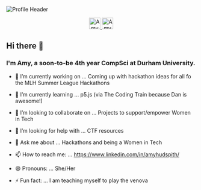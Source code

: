 ![Profile Header](https://i.imgur.com/pQVOtmk.png)

<p align='center'>
<a href="https://dev.to/huddlespith">
  <img src="https://d2fltix0v2e0sb.cloudfront.net/dev-badge.svg" alt="Amy Hudspith's DEV Profile" height="30" width="30">
</a>

<a href="https://www.linkedin.com/in/amyhudspith/">
  <img src="https://uxwing.com/wp-content/themes/uxwing/download/10-brands-and-social-media/linkedin-square.png" alt="Amy Hudspith's LinkedIn Profile" height="30" width="30">
</a>

</p>

## Hi there 👋

### I'm Amy, a soon-to-be 4th year CompSci at Durham University.

-   🔭 I’m currently working on ... Coming up with hackathon ideas for all fo the MLH Summer League Hackathons


-   🌱 I’m currently learning ... p5.js (via The Coding Train because Dan is awesome!)

-   👯 I’m looking to collaborate on ... Projects to support/empower Women in Tech

-   🤔 I’m looking for help with ... CTF resources

-   💬 Ask me about ... Hackathons and being a Women in Tech

-   📫 How to reach me: ... <https://www.linkedin.com/in/amyhudspith/>

-   😄 Pronouns: ... She/Her

-   ⚡ Fun fact: ... I am teaching myself to play the venova
